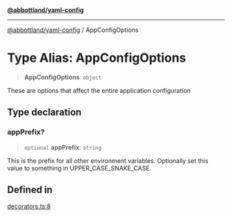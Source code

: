 [**@abbottland/yaml-config**](../README.md)

***

[@abbottland/yaml-config](../README.md) / AppConfigOptions

# Type Alias: AppConfigOptions

> **AppConfigOptions**: `object`

These are options that affect the entire application configuration

## Type declaration

### appPrefix?

> `optional` **appPrefix**: `string`

This is the prefix for all other environment variables. 
Optionally set this value to something in UPPER_CASE_SNAKE_CASE.

## Defined in

[decorators.ts:8](https://github.com/pbabbott/home-web-apps/blob/ec00bebc237422af4f5115f844c2c704b35aeb74/packages/yaml-config/src/lib/decorators.ts#L8)
